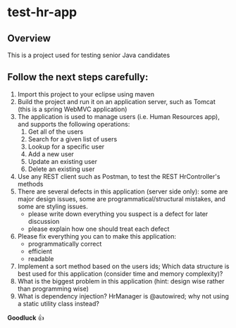 # test-hr-app
## Overview 
This is a project used for testing senior Java candidates<p>
## Follow the next steps carefully:
1. Import this project to your eclipse using maven
2. Build the project and run it on an application server, such as Tomcat (this is a spring WebMVC application)
3. The application is used to manage users (i.e. Human Resources app), and supports the following operations:
    1. Get all of the users
    2. Search for a given list of users
    3. Lookup for a specific user
    4. Add a new user
    5. Update an existing user
    6. Delete an existing user
4. Use any REST client such as Postman, to test the REST HrController's methods
5. There are several defects in this application (server side only): some are major design issues, some are programmatical/structural mistakes, and some are styling issues. 
    * please write down everything you suspect is a defect for later discussion 
    * please explain how one should treat each defect
6. Please fix everything you can to make this application: 
    * programmatically correct 
    * efficient
    * readable 
7. Implement a sort method based on the users ids; Which data structure is best used for this application (consider time and memory complexity)?
8. What is the biggest problem in this application (hint: design wise rather than programming wise)
9. What is dependency injection? HrManager is @autowired; why not using a static utility class instead? 
    
**Goodluck** :+1:

